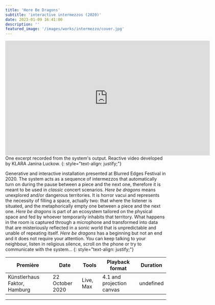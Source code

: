 ```yaml
---
title: 'Here Be Dragons'
subtitle: 'interactive intermezzos (2020)'
date: 2023-01-09 16:41:00
description: ''
featured_image: '/images/works/intermezzo/cover.jpg'
---
```



<iframe src="https://player.vimeo.com/video/787614841" width="640" height="360" frameborder="0" allowfullscreen></iframe>
One excerpt recorded from the system's output. Reactive video developed by KLARA Janina Luckow.
{: style="text-align: justify;"}


Generative and interactive installation presented at Blurred Edges Festival in 2020. The system acts as a sequence of intermezzos that automatically turn on during the pause between a piece and the next one, therefore it is meant to be used in _classic_ concert scenarios. _Here be dragons_ means unexplored and/or dangerous territories. It is horror vacui and represents the necessity of filling a space, actually two: that where the listener is situated, and the metaphorically empty one between a piece and the next one. _Here be dragons_ is part of an ecosystem tailored on the physical space and fed by whoever temporarily inhabits that territory. What happens in the room is captured through a microphone and transformed into data that are misteriously reflected in a sonic world that is unpredictable and unable of repeating itself. _Here be dragons_ has a beginning but not an end and it does not require your attention. You can keep talking to your neighbour, listen in religious silence, scroll on the phone or try to communicate with the system...
{: style="text-align: justify;"}


| Première                       | Date              | Tools       | Playback format             | Duration    |
|--------------------------------|-------------------|-------------|-----------------------------|-------------|
| Künstlerhaus Faktor, Hamburg   | 22 October 2020   | Live, Max   | 4.1 and projection canvas   | undefined   |


---